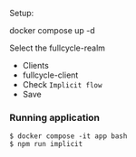 Setup:

docker compose up -d


Select the fullcycle-realm
- Clients
- fullcycle-client
- Check `Implicit flow`
- Save

### Running application

```
$ docker compose -it app bash
$ npm run implicit
```